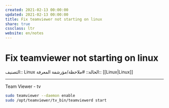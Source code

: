 ```yaml
---
created: 2021-02-13 00:00:00
updated: 2021-02-13 00:00:00
title: Fix teamviewer not starting on linux
share: true
cssclass: ltr
website: en/notes
---
```


# Fix teamviewer not starting on linux

التصنيف:: Linux
الحالة:: #ملاحظة/مؤرشفة
المعرفة:: [[Linux|Linux]]

---

Team Viewer - tv

```bash
sudo teamviewer --daemon enable
sudo /opt/teamviewer/tv_bin/teamviewerd start
```
